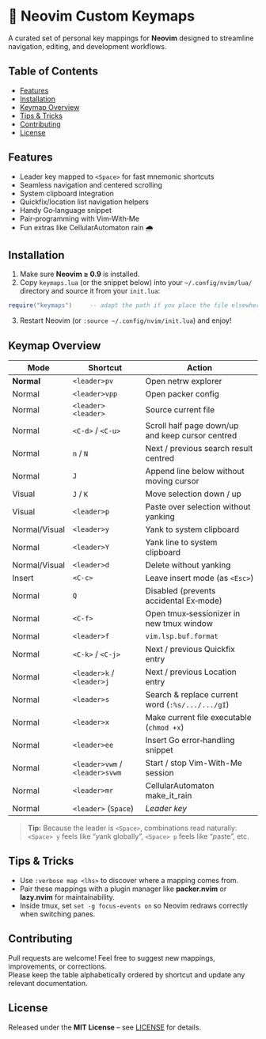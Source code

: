 # 📝 Neovim Custom Keymaps

A curated set of personal key mappings for **Neovim** designed to streamline navigation, editing, and development workflows.

## Table of Contents

- [Features](#features)
- [Installation](#installation)
- [Keymap Overview](#keymap-overview)
- [Tips & Tricks](#tips--tricks)
- [Contributing](#contributing)
- [License](#license)

## Features

- Leader key mapped to `<Space>` for fast mnemonic shortcuts
- Seamless navigation and centered scrolling
- System clipboard integration
- Quickfix/location list navigation helpers
- Handy Go‑language snippet
- Pair‑programming with Vim‑With‑Me
- Fun extras like CellularAutomaton rain 🌧️

## Installation

1. Make sure **Neovim ≥ 0.9** is installed.
2. Copy `keymaps.lua` (or the snippet below) into your `~/.config/nvim/lua/` directory and source it from your `init.lua`:

```lua
require("keymaps")     -- adapt the path if you place the file elsewhere
```

3. Restart Neovim (or `:source ~/.config/nvim/init.lua`) and enjoy!

## Keymap Overview

| Mode          | Shortcut                       | Action                                           |
| ------------- | ------------------------------ | ------------------------------------------------ |
| **Normal**    | `<leader>pv`                   | Open netrw explorer                              |
| Normal        | `<leader>vpp`                  | Open packer config                               |
| Normal        | `<leader><leader>`             | Source current file                              |
| Normal        | `<C-d>` / `<C-u>`              | Scroll half page down/up and keep cursor centred |
| Normal        | `n` / `N`                      | Next / previous search result centred            |
| Normal        | `J`                            | Append line below without moving cursor          |
| Visual        | `J` / `K`                      | Move selection down / up                         |
| Visual        | `<leader>p`                    | Paste over selection without yanking             |
| Normal/Visual | `<leader>y`                    | Yank to system clipboard                         |
| Normal        | `<leader>Y`                    | Yank line to system clipboard                    |
| Normal/Visual | `<leader>d`                    | Delete without yanking                           |
| Insert        | `<C-c>`                        | Leave insert mode (as `<Esc>`)                   |
| Normal        | `Q`                            | Disabled (prevents accidental Ex‑mode)           |
| Normal        | `<C-f>`                        | Open tmux‑sessionizer in new tmux window         |
| Normal        | `<leader>f`                    | `vim.lsp.buf.format`                             |
| Normal        | `<C-k>` / `<C-j>`              | Next / previous Quickfix entry                   |
| Normal        | `<leader>k` / `<leader>j`      | Next / previous Location entry                   |
| Normal        | `<leader>s`                    | Search & replace current word (`:%s/.../.../gI`) |
| Normal        | `<leader>x`                    | Make current file executable (`chmod +x`)        |
| Normal        | `<leader>ee`                   | Insert Go error‑handling snippet                 |
| Normal        | `<leader>vwm` / `<leader>svwm` | Start / stop Vim-With-Me session                 |
| Normal        | `<leader>mr`                   | CellularAutomaton make\_it\_rain                 |
| Normal        | `<leader>` (`Space`)           | *Leader key*                                     |

> **Tip:** Because the leader is `<Space>`, combinations read naturally: `<Space> y` feels like “*y*ank globally”, `<Space> p` feels like “*p*aste”, etc.

## Tips & Tricks

- Use `:verbose map <lhs>` to discover where a mapping comes from.
- Pair these mappings with a plugin manager like **packer.nvim** or **lazy.nvim** for maintainability.
- Inside tmux, set `set -g focus-events on` so Neovim redraws correctly when switching panes.

## Contributing

Pull requests are welcome! Feel free to suggest new mappings, improvements, or corrections.\
Please keep the table alphabetically ordered by shortcut and update any relevant documentation.

## License

Released under the **MIT License** – see [LICENSE](LICENSE) for details.

